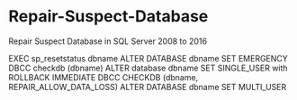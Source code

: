 # Repair-Suspect-Database
Repair Suspect Database in SQL Server 2008 to 2016



EXEC sp_resetstatus dbname
ALTER DATABASE dbname SET EMERGENCY
DBCC checkdb (dbname)
ALTER database dbname SET SINGLE_USER with ROLLBACK IMMEDIATE
DBCC CHECKDB (dbname, REPAIR_ALLOW_DATA_LOSS)
ALTER DATABASE dbname SET MULTI_USER
